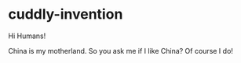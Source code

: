 # cuddly-invention

Hi Humans!

China is my motherland.
So you ask me if I like China? Of course I do!
